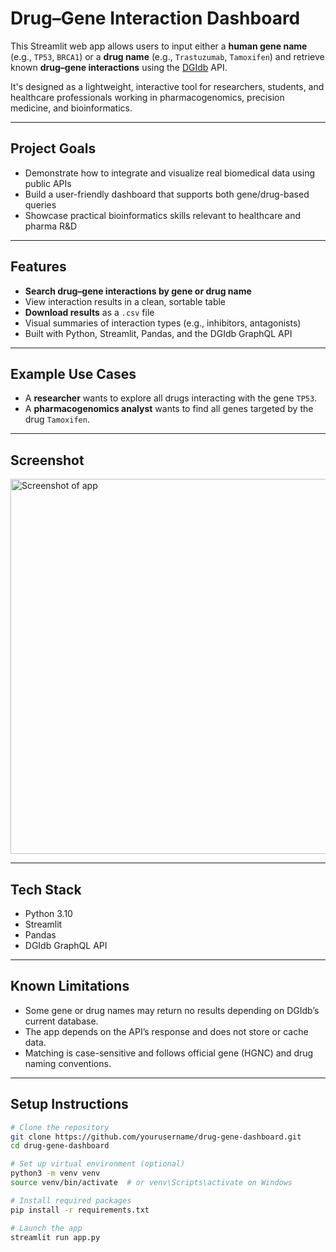 # Drug–Gene Interaction Dashboard

This Streamlit web app allows users to input either a **human gene name** (e.g., `TP53`, `BRCA1`) or a **drug name** (e.g., `Trastuzumab`, `Tamoxifen`) and retrieve known **drug–gene interactions** using the [DGIdb](https://dgidb.org/) API.

It's designed as a lightweight, interactive tool for researchers, students, and healthcare professionals working in pharmacogenomics, precision medicine, and bioinformatics.

---

## Project Goals

- Demonstrate how to integrate and visualize real biomedical data using public APIs
- Build a user-friendly dashboard that supports both gene/drug-based queries
- Showcase practical bioinformatics skills relevant to healthcare and pharma R&D

---

## Features

- **Search drug–gene interactions by gene or drug name**
- View interaction results in a clean, sortable table
- **Download results** as a `.csv` file
- Visual summaries of interaction types (e.g., inhibitors, antagonists)
- Built with Python, Streamlit, Pandas, and the DGIdb GraphQL API

---

## Example Use Cases

- A **researcher** wants to explore all drugs interacting with the gene `TP53`.
- A **pharmacogenomics analyst** wants to find all genes targeted by the drug `Tamoxifen`.

---

## Screenshot

<img src="C:\Users\Giorgos\Desktopapp.png" alt="Screenshot of app" width="600"/>

---

## Tech Stack

- Python 3.10
- Streamlit
- Pandas
- DGIdb GraphQL API

---

## Known Limitations

- Some gene or drug names may return no results depending on DGIdb’s current database.
- The app depends on the API’s response and does not store or cache data.
- Matching is case-sensitive and follows official gene (HGNC) and drug naming conventions.

---

## Setup Instructions

```bash
# Clone the repository
git clone https://github.com/yourusername/drug-gene-dashboard.git
cd drug-gene-dashboard

# Set up virtual environment (optional)
python3 -m venv venv
source venv/bin/activate  # or venv\Scripts\activate on Windows

# Install required packages
pip install -r requirements.txt

# Launch the app
streamlit run app.py
